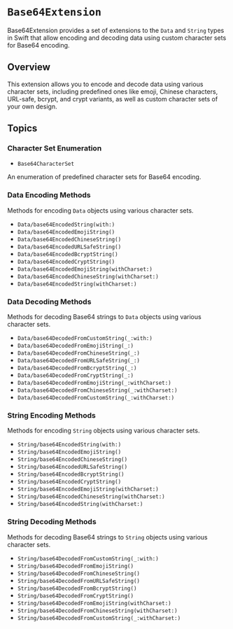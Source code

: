 # ``Base64Extension``

Base64Extension provides a set of extensions to the `Data` and `String` types in Swift that allow encoding and decoding data using custom character sets for Base64 encoding.

## Overview

This extension allows you to encode and decode data using various character sets, including predefined ones like emoji, Chinese characters, URL-safe, bcrypt, and crypt variants, as well as custom character sets of your own design.

## Topics

### Character Set Enumeration

- ``Base64CharacterSet``

An enumeration of predefined character sets for Base64 encoding.

### Data Encoding Methods

Methods for encoding `Data` objects using various character sets.

- ``Data/base64EncodedString(with:)``
- ``Data/base64EncodedEmojiString()``
- ``Data/base64EncodedChineseString()``
- ``Data/base64EncodedURLSafeString()``
- ``Data/base64EncodedBcryptString()``
- ``Data/base64EncodedCryptString()``
- ``Data/base64EncodedEmojiString(withCharset:)``
- ``Data/base64EncodedChineseString(withCharset:)``
- ``Data/base64EncodedString(withCharset:)``

### Data Decoding Methods

Methods for decoding Base64 strings to `Data` objects using various character sets.

- ``Data/base64DecodedFromCustomString(_:with:)``
- ``Data/base64DecodedFromEmojiString(_:)``
- ``Data/base64DecodedFromChineseString(_:)``
- ``Data/base64DecodedFromURLSafeString(_:)``
- ``Data/base64DecodedFromBcryptString(_:)``
- ``Data/base64DecodedFromCryptString(_:)``
- ``Data/base64DecodedFromEmojiString(_:withCharset:)``
- ``Data/base64DecodedFromChineseString(_:withCharset:)``
- ``Data/base64DecodedFromCustomString(_:withCharset:)``

### String Encoding Methods

Methods for encoding `String` objects using various character sets.

- ``String/base64EncodedString(with:)``
- ``String/base64EncodedEmojiString()``
- ``String/base64EncodedChineseString()``
- ``String/base64EncodedURLSafeString()``
- ``String/base64EncodedBcryptString()``
- ``String/base64EncodedCryptString()``
- ``String/base64EncodedEmojiString(withCharset:)``
- ``String/base64EncodedChineseString(withCharset:)``
- ``String/base64EncodedString(withCharset:)``

### String Decoding Methods

Methods for decoding Base64 strings to `String` objects using various character sets.

- ``String/base64DecodedFromCustomString(_:with:)``
- ``String/base64DecodedFromEmojiString()``
- ``String/base64DecodedFromChineseString()``
- ``String/base64DecodedFromURLSafeString()``
- ``String/base64DecodedFromBcryptString()``
- ``String/base64DecodedFromCryptString()``
- ``String/base64DecodedFromEmojiString(withCharset:)``
- ``String/base64DecodedFromChineseString(withCharset:)``
- ``String/base64DecodedFromCustomString(_:withCharset:)``